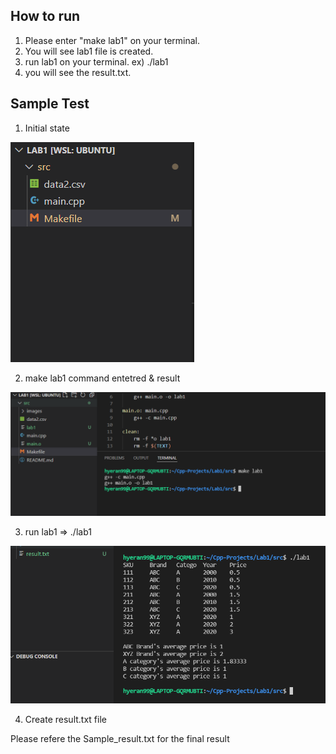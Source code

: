 ## How to run
1. Please enter "make lab1" on your terminal.
2. You will see lab1 file is created.
3. run lab1 on your terminal. ex) ./lab1
4. you will see the result.txt. 


## Sample Test

1. Initial state
<img src="images/initial.PNG">

2. make lab1 command entetred & result
<img src="images/make-lab1.PNG">

3. run lab1 => ./lab1
<img src="images/run lab1.PNG">

4. Create result.txt file
<p>Please refere the Sample_result.txt for the final result</p>

